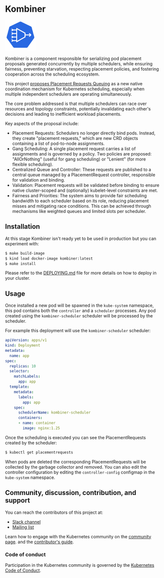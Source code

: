 # Kombiner

<img src="assets/logo/logo.png" width="100" alt="kombiner logo">

Kombiner is a component responsible for serializing pod placement proposals
generated concurrently by multiple schedulers, while ensuring fairness,
preventing starvation, respecting placement policies, and fostering cooperation
across the scheduling ecosystem.

This project [proposes Placement Requests Queuing](https://docs.google.com/document/d/1t6hBcsdBeA4N22byPIeK_Su54Vwm_nXXZqU-VYKTeWE/edit?usp=sharing)
as a new native coordination
mechanism for Kubernetes scheduling, especially when multiple independent
schedulers are operating simultaneously.

The core problem addressed is that multiple schedulers can race over resources
and topology constraints, potentially invalidating each other's decisions and
leading to inefficient workload placements.

Key aspects of the proposal include:

- Placement Requests: Schedulers no longer directly bind pods. Instead, they
  create "placement requests," which are new CRD objects containing a list of
  pod-to-node assignments.
- Gang Scheduling: A single placement request carries a list of assignments and
  is governed by a policy. Two policies are proposed: "AllOrNothing" (useful
  for gang scheduling) or "Lenient" (for more flexible scheduling).
- Centralized Queue and Controller: These requests are published to a central
  queue managed by a PlacementRequest controller, responsible for validation
  and binding.
- Validation: Placement requests will be validated before binding to ensure
  native cluster-scoped and (optionally) kubelet-level constraints are met.
- Fairness and Priorities: The system aims to provide fair scheduling bandwidth
  to each scheduler based on its role, reducing placement misses and mitigating
  race conditions. This can be achieved through mechanisms like weighted queues
  and limited slots per scheduler.

## Installation

At this stage Kombiner isn't ready yet to be used in production but you can
experiment with:

```bash
$ make build-image
$ kind load docker-image kombiner:latest
$ make install
```

Please refer to the [DEPLOYING.md](DEPLOYING.md) file for more details on how
to deploy in your cluster.

## Usage

Once installed a new pod will be spawned in the `kube-system` namespace, this
pod contains both the `controller` and a `scheduler` processes. Any pod created
using the `kombiner-scheduler` scheduler will be processed by the scheduler.

For example this deployment will use the `kombiner-scheduler` scheduler:

```yaml
apiVersion: apps/v1
kind: Deployment
metadata:
  name: app
spec:
  replicas: 10
  selector:
    matchLabels:
      app: app
  template:
    metadata:
      labels:
        app: app
    spec:
      schedulerName: kombiner-scheduler
      containers:
      - name: container
        image: nginx:1.25
```

Once the scheduling is executed you can see the PlacementRequests created by
the scheduler:

```bash
$ kubectl get placementrequests
```

When pods are deleted the corresponding PlacementRequests will be collected by
the garbage collector and removed. You can also edit the controller configuration
by editing the `controller-config` configmap in the `kube-system` namespace.

## Community, discussion, contribution, and support

You can reach the contributors of this project at:

- [Slack channel](https://kubernetes.slack.com/messages/sig-scheduling)
- [Mailing list](https://groups.google.com/forum/#!forum/kubernetes-sig-scheduling)

Learn how to engage with the Kubernetes community on the [community page](http://kubernetes.io/community/).
and the [contributor's guide](CONTRIBUTING.md).

### Code of conduct

Participation in the Kubernetes community is governed by the [Kubernetes Code of Conduct](code-of-conduct.md).
